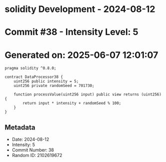 ﻿# solidity Development - 2024-08-12
# Commit #38 - Intensity Level: 5
# Generated on: 2025-06-07 12:01:07
```solidity
pragma solidity ^0.8.0;

contract DataProcessor38 {
    uint256 public intensity = 5;
    uint256 private randomSeed = 701730;

    function processValue(uint256 input) public view returns (uint256) {
        return input * intensity + randomSeed % 100;
    }
}
```
## Metadata
- Date: 2024-08-12
- Intensity: 5
- Commit Number: 38
- Random ID: 2102619672

